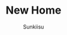 ---
media: "images/art/azwald/banshee_pit.png"
media_type: image
type: art
title: New Home
author: [Sunkiisu]
desc: Two colonists look out across <i>Banshee Pit</i>.
---